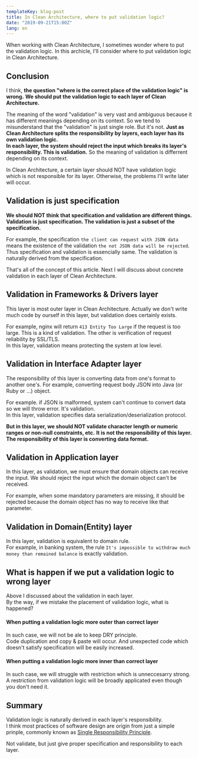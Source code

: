 ```yaml
---
templateKey: blog-post
title: In Clean Architecture, where to put validation logic?
date: "2019-09-21T15:00Z"
lang: en
---
```


When working with Clean Architecture, I sometimes wonder where to put the validation logic.
In this archicle, I'll consider where to put validation logic in Clean Architecture.

## Conclusion

I think, **the question "where is the correct place of the validation logic" is wrong.**
**We should put the validation logic to each layer of Clean Architecture.**

The meaning of the word "validation" is very vast and ambiguous because it has different meanings depending on its context.
So we tend to misunderstand that the "validation" is just single role. But it's not. **Just as Clean Architecture splits the responsibility by layers, each layer has its own validation logic.**  
**In each layer, the system should reject the input which breaks its layer's responsibility. This is validation.** So the meaning of validation is differrent depending on its context.

In Clean Architecture, a certain layer should NOT have validation logic which is not responsible for its layer.
Otherwise, the problems I'll write later will occur.

## Validation is just specification

**We should NOT think that specification and validation are different things. Validation is just specification. The validation is just a subset of the specification.**

For example, the specification `the client can request with JSON data` means the existence of the validation `the not JSON data will be rejected`. Thus specification and validation is essencially same. The validation is naturally derived from the specification.


That's all of the concept of this article.
Next I will discuss about concrete validation in each layer of Clean Architecture.

## Validation in Frameworks & Drivers layer

This layer is most outer layer in Clean Architecture.
Actually we don't write much code by ourself in this layer, but validation does certainly exists.

For example, nginx will return `413 Entity Too Large` if the request is too large. This is a kind of validation.
The other is verification of request reliability by SSL/TLS.  
In this layer, validation means protecting the system at low level.

## Validation in Interface Adapter layer

The responsibility of this layer is converting data from one's format to another one's.
For example, converting request body JSON into Java (or Ruby or ...) object.

For example. if JSON is malformed, system can't continue to convert data so we will throw error. It's validation.  
In this layer, validation specifies data serialization/deserialization protocol.

**But in this layer, we should NOT validate character length or numeric ranges or non-null constraints, etc.**
**It is not the responsibility of this layer. The responsibility of this layer is converting data format.**

## Validation in Application layer

In this layer, as validation, we must ensure that domain objects can receive the input.
We should reject the input which the domain object can't be received.

For example, when some mandatory parameters are missing, it should be rejected because the domain object has no way to receive like that parameter.

## Validation in Domain(Entity) layer

In this layer, validation is equivalent to domain rule.  
For example, in banking system, the rule `It's impossible to withdraw much money than remained balance` is exactly validation.

## What is happen if we put a validation logic to wrong layer

Above I discussed about the validation in each layer.  
By the way, if we mistake the placement of validation logic, what is happened?

#### When putting a validation logic more outer than correct layer

In such case, we will not be ale to keep DRY principle.  
Code duplication and copy & paste will occur. And unexpected code which doesn't satisfy specification will be easily increased.

#### When putting a validation logic more inner than correct layer

In such case, we will struggle with restriction which is unneccesarry strong.  
A restriction from validation logic will be broadly applicated even though you don't need it.

## Summary

Validation logic is naturally derived in each layer's responsibility.  
I think most practices of software design are origin from just a simple prinple, commonly known as [Single Responsibility Principle](https://en.wikipedia.org/wiki/Single_responsibility_principle).

Not validate, but just give proper specification and responsibility to each layer.
